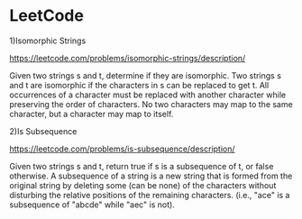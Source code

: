 # LeetCode
1)Isomorphic Strings

  https://leetcode.com/problems/isomorphic-strings/description/
  
  Given two strings s and t, determine if they are isomorphic.
  Two strings s and t are isomorphic if the characters in s can be replaced to get t.
  All occurrences of a character must be replaced with another character while preserving the order of characters. 
  No two characters may map to the same character, but a character may map to itself.
  
2)Is Subsequence

  https://leetcode.com/problems/is-subsequence/description/
  
  Given two strings s and t, return true if s is a subsequence of t, or false otherwise.
  A subsequence of a string is a new string that is formed from the original string by deleting some (can be none) of the characters without disturbing the relative       positions of the remaining characters.
  (i.e., "ace" is a subsequence of "abcde" while "aec" is not).
  

